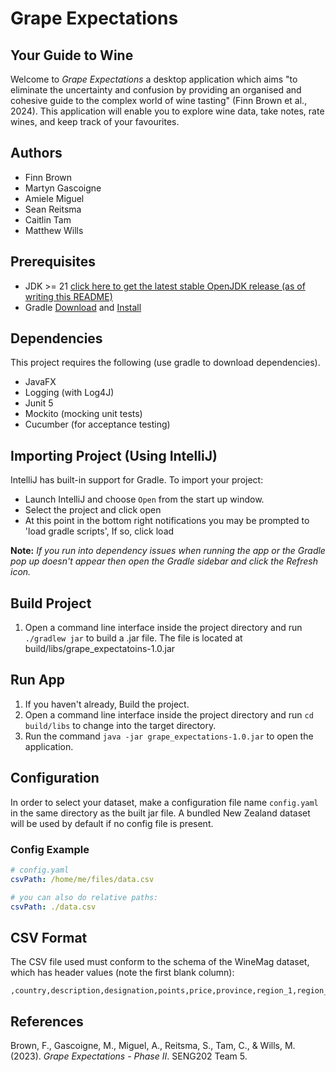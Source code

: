 # Grape Expectations
## Your Guide to Wine
Welcome to _Grape Expectations_ a desktop application which aims "to eliminate
the uncertainty and confusion by providing an organised and cohesive guide to the
complex world of wine tasting" (Finn Brown et al., 2024). This application will
enable you to explore wine data, take notes, rate wines, and keep track of your favourites.

## Authors
- Finn Brown
- Martyn Gascoigne
- Amiele Miguel
- Sean Reitsma
- Caitlin Tam
- Matthew Wills

## Prerequisites
- JDK >= 21 [click here to get the latest stable OpenJDK release (as of writing this README)](https://jdk.java.net/)
- Gradle [Download](https://gradle.org/releases/) and [Install](https://gradle.org/install/)


## Dependencies
This project requires the following (use gradle to download dependencies).
- JavaFX
- Logging (with Log4J)
- Junit 5
- Mockito (mocking unit tests)
- Cucumber (for acceptance testing)

## Importing Project (Using IntelliJ)
IntelliJ has built-in support for Gradle. To import your project:

- Launch IntelliJ and choose `Open` from the start up window.
- Select the project and click open
- At this point in the bottom right notifications you may be prompted to 'load gradle scripts', If so, click load

**Note:** *If you run into dependency issues when running the app or the Gradle pop up doesn't appear then open the Gradle sidebar and click the Refresh icon.*

## Build Project 
1. Open a command line interface inside the project directory and run `./gradlew jar` to build a .jar file. 
The file is located at build/libs/grape_expectatoins-1.0.jar

## Run App
1. If you haven't already, Build the project.
2. Open a command line interface inside the project directory and run `cd build/libs` to change into the target directory.
3. Run the command `java -jar grape_expectations-1.0.jar` to open the application.

## Configuration
In order to select your dataset, make a configuration file name `config.yaml`
in the same directory as the built jar file. A bundled New Zealand dataset will
be used by default if no config file is present.

### Config Example
```yaml
# config.yaml
csvPath: /home/me/files/data.csv
```
```yaml
# you can also do relative paths:
csvPath: ./data.csv
```

## CSV Format
The CSV file used must conform to the schema of the WineMag dataset, which has
header values (note the first blank column):
```
,country,description,designation,points,price,province,region_1,region_2,taster_name,taster_twitter_handle,title,variety,winery
```

## References
Brown, F., Gascoigne, M., Miguel, A., Reitsma, S., Tam, C., & Wills, M. (2023).
_Grape Expectations - Phase II_. SENG202 Team 5.